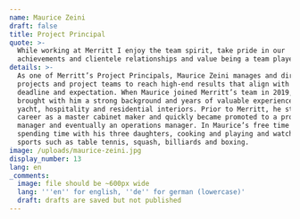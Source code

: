 ```yaml
---
name: Maurice Zeini
draft: false
title: Project Principal
quote: >-
  While working at Merritt I enjoy the team spirit, take pride in our
  achievements and clientele relationships and value being a team player.
details: >-
  As one of Merritt’s Project Principals, Maurice Zeini manages and directs
  projects and project teams to reach high-end results that align with each
  deadline and expectation. When Maurice joined Merritt’s team in 2019, he
  brought with him a strong background and years of valuable experience in
  yacht, hospitality and residential interiors. Prior to Merritt, he started his
  career as a master cabinet maker and quickly became promoted to a production
  manager and eventually an operations manager. In Maurice’s free time he loves
  spending time with his three daughters, cooking and playing and watching
  sports such as table tennis, squash, billiards and boxing.
image: /uploads/maurice-zeini.jpg
display_number: 13
lang: en
_comments:
  image: file should be ~600px wide
  lang: '''en'' for english, ''de'' for german (lowercase)'
  draft: drafts are saved but not published
---
```

